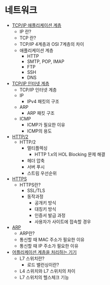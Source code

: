 # 네트워크

- [TCP/IP 애플리케이션 계층](https://github.com/HanKwanJin/CS_Study/blob/main/Network/TCP／IP-애플리케이션-계층.md)
    - IP 란?
    - TCP 란?
    - TCP/IP 4계층과 OSI 7계층의 차이
    - 애플리케이션 계층
        - HTTP
        - SMTP, POP, IMAP
        - FTP
        - SSH
        - DNS
- [TCP/IP 인터넷 계층](https://github.com/HanKwanJin/CS_Study/blob/main/Network/TCP／IP-인터넷-계층.md)
    - TCP/IP 인터넷 계층
    - IP
        - IPv4 패킷의 구조
    - ARP
        - ARP 패킷 구조
    - ICMP
        - ICMP가 필요한 이유
        - ICMP의 용도
- [HTTP/2](https://github.com/HanKwanJin/CS_Study/blob/main/Network/HTTP2.md)
    - HTTP/2
        - 멀티플렉싱
            - HTTP 1.x의 HOL Blocking 문제 해결
        - 헤더 압축
        - 서버 푸시
        - 스트림 우선순위
- [HTTPS](https://github.com/HanKwanJin/CS_Study/blob/main/Network/HTTP2.md)
    - HTTPS란?
        - SSL/TLS
        - 동작과정
            - 공개키 방식
            - 대칭키 방식
            - 인증서 발급 과정
            - 사용자가 사이트에 접속할 경우
- [ARP](https://github.com/HanKwanJin/CS_Study/blob/main/Network/ARP.md)
    - ARP란?
    - 통신할 때 MAC 주소가 필요한 이유
    - 통신할 때 IP 주소가 필요한 이유
- [어플리케이션 계층을 처리하는 기기](https://github.com/HanKwanJin/CS_Study/blob/main/Network/어플리케이션-계층을-처리하는-기기.md)
    - L7 스위치란?
        - 로드 밸런싱이란?
    - L4 스위치와 L7 스위치의 차이
    - L7 스위치의 헬스체크 기능